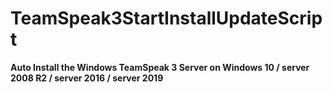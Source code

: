 # TeamSpeak3StartInstallUpdateScript
**Auto Install the Windows TeamSpeak 3 Server on Windows 10 / server 2008 R2 / server 2016 / server 2019**
